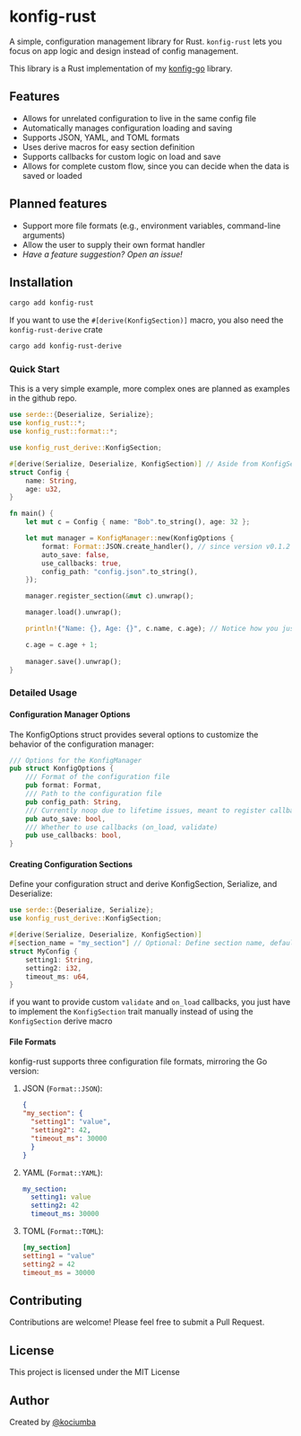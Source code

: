 # konfig-rust

A simple, configuration management library for Rust. `konfig-rust` lets you focus on app logic and design instead of config management.

This library is a Rust implementation of my [konfig-go](https://github.com/kociumba/konfig-go) library.

## Features

- Allows for unrelated configuration to live in the same config file
- Automatically manages configuration loading and saving
- Supports JSON, YAML, and TOML formats
- Uses derive macros for easy section definition
- Supports callbacks for custom logic on load and save
- Allows for complete custom flow, since you can decide when the data is saved or loaded

## Planned features

- Support more file formats (e.g., environment variables, command-line arguments)
- Allow the user to supply their own format handler
- *Have a feature suggestion? Open an issue!*

## Installation

```bash
cargo add konfig-rust
```

If you want to use the `#[derive(KonfigSection)]` macro, you also need the `konfig-rust-derive` crate

```bash
cargo add konfig-rust-derive
```

### Quick Start

This is a very simple example, more complex ones are planned as examples in the github repo.

```rust
use serde::{Deserialize, Serialize};
use konfig_rust::*;
use konfig_rust::format::*;

use konfig_rust_derive::KonfigSection;

#[derive(Serialize, Deserialize, KonfigSection)] // Aside from KonfigSection, you also have to use the Serialize and Deserialize macros
struct Config {
    name: String,
    age: u32,
}

fn main() {
    let mut c = Config { name: "Bob".to_string(), age: 32 };

    let mut manager = KonfigManager::new(KonfigOptions {
        format: Format::JSON.create_handler(), // since version v0.1.2 you can implement and provide your own formats
        auto_save: false,
        use_callbacks: true,
        config_path: "config.json".to_string(),
    });

    manager.register_section(&mut c).unwrap();

    manager.load().unwrap();

    println!("Name: {}, Age: {}", c.name, c.age); // Notice how you just access the struct like normal in memory state storage

    c.age = c.age + 1;
    
    manager.save().unwrap();
}
```

### Detailed Usage

#### Configuration Manager Options

The KonfigOptions struct provides several options to customize the behavior of the configuration manager:

```rust
/// Options for the KonfigManager
pub struct KonfigOptions {
    /// Format of the configuration file
    pub format: Format,
    /// Path to the configuration file
    pub config_path: String,
    /// Currently noop due to lifetime issues, meant to register callbacks for panic, SIGINT and SIGTERM to save the data
    pub auto_save: bool,
    /// Whether to use callbacks (on_load, validate)
    pub use_callbacks: bool,
}
```

#### Creating Configuration Sections

Define your configuration struct and derive KonfigSection, Serialize, and Deserialize:

```rust
use serde::{Deserialize, Serialize};
use konfig_rust_derive::KonfigSection;

#[derive(Serialize, Deserialize, KonfigSection)]
#[section_name = "my_section"] // Optional: Define section name, defaults to struct name in snake_case
struct MyConfig {
    setting1: String,
    setting2: i32,
    timeout_ms: u64,
}
```
if you want to provide custom `validate` and `on_load` callbacks, you just have to implement
the `KonfigSection` trait manually instead of using the `KonfigSection` derive macro

#### File Formats

konfig-rust supports three configuration file formats, mirroring the Go version:

1. JSON (`Format::JSON`):
    ```json
    {
    "my_section": {
      "setting1": "value",
      "setting2": 42,
      "timeout_ms": 30000
      }
    }
    ```
2. YAML (`Format::YAML`):
    ```yaml
    my_section:
      setting1: value
      setting2: 42
      timeout_ms: 30000
    ```
3. TOML (`Format::TOML`):
    ```toml
    [my_section]
    setting1 = "value"
    setting2 = 42
    timeout_ms = 30000
    ```

## Contributing

Contributions are welcome! Please feel free to submit a Pull Request.

## License

This project is licensed under the MIT License

## Author

Created by [@kociumba](https://github.com/kociumba)